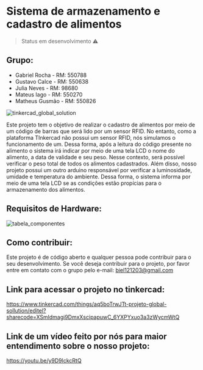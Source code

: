 # Sistema de armazenamento e cadastro de alimentos
> Status em desenvolvimento ⚠️
## Grupo:

- Gabriel Rocha - RM: 550788
- Gustavo Calce - RM: 550638
- Julia Neves - RM: 98680
- Mateus Iago - RM: 550270
- Matheus Gusmão - RM: 550826

![tinkercad_global_solution](https://github.com/gabrieldfr/Global_Solution_Edge/assets/127216244/10bc68db-b2ed-4920-865d-88f3a4a1f09e)

Este projeto tem o objetivo de realizar o cadastro de alimentos por meio de um código de barras que será lido por um sensor RFID. No entanto, como a plataforma TInkercad não possui um sensor RFID, nós simulamos o funcionamento de um. Dessa forma, após a leitura do código presente no alimento o sistema irá indicar por meio de uma tela LCD o nome do alimento, a data de validade e seu peso. Nesse contexto, será possível verificar o peso total de todos os alimentos cadastrados. Além disso, nosso projeto possui um outro arduino responsável por verificar a luminosidade, umidade e temperatura do ambiente. Dessa forma, o sistema informa por meio de uma tela LCD se as condições estão propícias para o armazenamento dos alimentos.

## Requisitos de Hardware:
![tabela_componentes](https://github.com/gabrieldfr/Global_Solution_Edge/assets/127216244/217c274c-d00b-4b33-b3bf-c6ca13066a02)

## Como contribuir:
Este projeto é de código aberto e qualquer pessoa pode contribuir para o seu desenvolvimento. Se você deseja contribuir para o projeto,
por favor entre em contato com o grupo pelo e-mail: biel121203@gmail.com

## Link para acessar o projeto no tinkercad:
<https://www.tinkercad.com/things/aq5boTrwJTt-projeto-global-sollution/editel?sharecode=XSmldmagi9DmxXscipapuwC_6YXPYxuo3a3zWycmWtQ>

## Link de um vídeo feito por nós para maior entendimento sobre o nosso projeto:
<https://youtu.be/y9D9lckcRtQ> 


